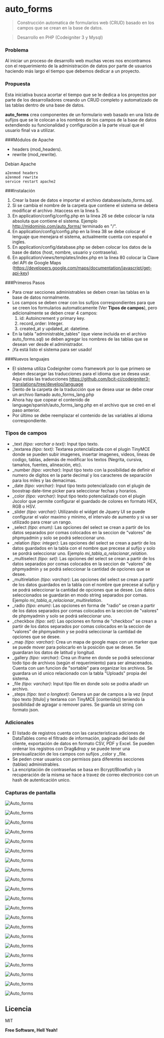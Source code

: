 # auto_forms
> Construcción automatica de formularios web (CRUD) basado en los campos que se crean en la base de datos.

> Desarrollo en PHP (Codeigniter 3 y Mysql)

### Problema
Al iniciar un proceso de desarrollo web muchas veces nos encontramos con el requerimiento de la administración de datos por parte de usuarios haciendo más largo el tiempo que debemos dedicar a un proyecto. 

### Propuesta
Esta iniciativa busca acortar el tiempo que se le dedica a los proyectos por parte de los desarrolladores creando un CRUD completo y automatizado de las tablas dentro de una base de datos.

**auto_forms** crea componentes de un formulario web basado en una lista de sufijos que se le colocan a los nombres de los campos de la base de datos extendiendo su funcionalidad y configuración a la parte visual que el usuario final va a utilizar.

###Módulos de Apache
- headers (mod_headers).
- rewrite (mod_rewrite).

Debian Apache
```
a2enmod headers 
a2enmod rewrite
service restart apache2
```

###Instalación
1. Crear la base de datos e importar el archivo database/auto_forms.sql.
2. Si se cambia el nombre de la carpeta que contiene el sistema se debera modificar el archivo .htaccess en la linea 5.
3. En application/config/config.php en la linea 26 se debe colocar la ruta absoluta que contiene el sistema. Ejemplo http://midominio.com/auto_forms/ terminado en "/".
4. En application/config/config.php en la linea 38 se debe colocar el lenguaje que menejara el sistema, actualmente cuenta con español e ingles.
5. En application/config/database.php se deben colocar los datos de la base de datos (host, nombre, usuario y contraseña).
6. En application/views/templates/index.php en la linea 80 colocar la Clave del API de Google Maps (https://developers.google.com/maps/documentation/javascript/get-api-key)

###Primeros Pasos
- Para crear secciones administrables se deben crean las tablas en la base de datos normalmente.
- Los campos se deben crear con los sufijos correspondientes para que se creen los formularios automaticamente (Ver **Tipos de campos**), pero adicionalmente se deben crear 4 campos:
    1. id: Autoincrement y primary key.
    2. record_order: Integer.
    3. created_at y updated_at: datetime.
- En la tabla "administrable_tables" (que viene incluida en el archivo auto_forms.sql) se deben agregar los nombres de las tablas que se desean ver desde el administrador.
- ¡Ya está listo el sistema para ser usado!

###Nuevos lenguajes
- El sistema utiliza Codeigniter como framework por lo que primero se deben descargar las traducciones para el idioma que se desea usar. Aquí estás las traducciones https://github.com/bcit-ci/codeigniter3-translations/tree/develop/language
- Dento de la carpeta de la traducción que se desea usar se debe crear un archivo llamado auto_forms_lang.php
- Ahora hay que copear el contenido de language/spanish/auto_forms_lang.php en el archivo que se creó en el paso anterior.
- Por último se debe reemplazar el contenido de las variables al idioma correspondiente.

### Tipos de campos
- _text *(tipo: varchar o text)*: Input tipo texto.
- _textarea *(tipo: text)*: Textarea potencializada con el plugin TinyMCE donde se pueden subir imagenes, insertar imagenes, videos, lineas de codigo, tablas, además de modificar los textos (Negrita, cursiva, tamaños, fuentes, alineación, etc).
- _number *(tipo: varchar)*: Input tipo texto con la posibilidad de definir el numero de digitos en la parte decimal y los caracteres de separación para los miles y las demacimas.
- _date *(tipo: varchar)*: Input tipo texto potencializado con el plugin de boostrap date-time picker para seleccionar fechas y horarios.
- _color *(tipo: varchar)*: Input tipo texto potencializado con el plugin Jscolor que permite configurar el guardado de colores en formato HEX, RGB o HSV.
- _slider *(tipo: varchar)*: Utilizando el widget de Jquery UI se puede configurar el valor maximo y minimo, el intervalo de aumento y si va ser utilizado para crear un rango.
- _select *(tipo: enum)*: Las opciones del select se crean a partir de los datos separados por comas colocados en la seccion de "valores" de phpmyadmin y solo se podrá seleccionar uno.
- _relation *(tipo: integer)*: Las opciones del select se crean a partir de los datos guardados en la tabla con el nombre que precese al sufijo y solo se pordrá seleccionar uno. Ejemplo *mi_tabla_a_relacionar_relation*.
- _multiselect *(tipo: set)*: Las opciones del select se crean a partir de los datos separados por comas colocados en la seccion de "valores" de phpmyadmin y se podrá seleccionar la cantidad de opciones que se desee.
- _multirelation *(tipo: varchar)*: Las opciones del select se crean a partir de los datos guardados en la tabla con el nombre que precese al sufijo y se podrá seleccionar la cantidad de opciones que se desee. Los datos seleccionados se guardarán en modo string separados por comas. Ejemplo *mi_tabla_a_relacionar_multirelation*.
- _radio *(tipo: enum)*: Las opciones en forma de "radio" se crean a partir de los datos separados por comas colocados en la seccion de "valores" de phpmyadmin y solo se podrá seleccionar uno.
- _checkbox *(tipo: set)*: Las opciones en forma de "checkbox" se crean a partir de los datos separados por comas colocados en la seccion de "valores" de phpmyadmin y se podrá seleccionar la cantidad de opciones que se desee.
- _map *(tipo: varchar)*: Crea un mapa de google maps con un marker que se puede mover para polocarlo en la posición que se desee. Se guardaran los datos de latitud y longitud.
- _gallery *(tipo: varchar)*: Crea un iframe en donde se podrá seleccionar todo tipo de archivos (según el requerimiento) para ser almacenados. Cuenta con uan funcion de "sortable" para organizar los archivos. Se guardara un id unico relacionado con la tabla "Uploads" propia del sistema.
- _file *(tipo: varchar)*: Input tipo file en donde solo se podra añadir un archivo.
- _steps *(tipo: text o longtext)*: Genera un par de campos a la vez (input tipo texto [titulo] y textarea con TinyMCE [contenido]) teniendo la posibilidad de agragar o remover pares. Se guarda un string con formato json.

### Adicionales
- El listado de registros cuenta con las caracteristicas adiciones de DataTables como el filtrado de información, paginado del lado del cliente, exportación de datos en formato CSV, PDF y Excel. Se pueden ordenar los registros con Drag&drop y se puede tener una previsualización de los campos con sufijos _color y _file.
- Se peden crear usuarios con permisos para diferentes secciones (tablas) administrables.
- La encriptación de contraseñas se basa en Bcrypt/Blowfish y la recuperación de la misma se hace a travez de correo electronico con un hash de autenticación unico.

### Capturas de pantalla
![Auto_forms](https://dl.dropboxusercontent.com/u/43961568/auto_forms/Captura%20de%20pantalla%202016-03-20%20a%20las%2012.43.16%20p.m..png "Auto_forms")

![Auto_forms](https://dl.dropboxusercontent.com/u/43961568/auto_forms/Captura%20de%20pantalla%202016-03-20%20a%20las%2012.43.20%20p.m..png "Auto_forms")

![Auto_forms](https://dl.dropboxusercontent.com/u/43961568/auto_forms/Captura%20de%20pantalla%202016-03-20%20a%20las%2012.44.16%20p.m..png "Auto_forms")

![Auto_forms](https://dl.dropboxusercontent.com/u/43961568/auto_forms/Captura%20de%20pantalla%202016-03-20%20a%20las%2012.44.20%20p.m..png "Auto_forms")

![Auto_forms](https://dl.dropboxusercontent.com/u/43961568/auto_forms/Captura%20de%20pantalla%202016-03-20%20a%20las%2012.44.27%20p.m..png "Auto_forms")

![Auto_forms](https://dl.dropboxusercontent.com/u/43961568/auto_forms/Captura%20de%20pantalla%202016-03-20%20a%20las%2012.44.30%20p.m..png "Auto_forms")

![Auto_forms](https://dl.dropboxusercontent.com/u/43961568/auto_forms/Captura%20de%20pantalla%202016-03-20%20a%20las%2012.44.33%20p.m..png "Auto_forms")

![Auto_forms](https://dl.dropboxusercontent.com/u/43961568/auto_forms/Captura%20de%20pantalla%202016-03-20%20a%20las%2012.44.40%20p.m..png "Auto_forms")

![Auto_forms](https://dl.dropboxusercontent.com/u/43961568/auto_forms/Captura%20de%20pantalla%202016-03-20%20a%20las%2012.44.47%20p.m..png "Auto_forms")

![Auto_forms](https://dl.dropboxusercontent.com/u/43961568/auto_forms/Captura%20de%20pantalla%202016-03-20%20a%20las%2012.45.45%20p.m..png "Auto_forms")

![Auto_forms](https://dl.dropboxusercontent.com/u/43961568/auto_forms/Captura%20de%20pantalla%202016-03-20%20a%20las%2012.45.57%20p.m..png "Auto_forms")

![Auto_forms](https://dl.dropboxusercontent.com/u/43961568/auto_forms/Captura%20de%20pantalla%202016-03-20%20a%20las%2012.46.02%20p.m..png "Auto_forms")

![Auto_forms](https://dl.dropboxusercontent.com/u/43961568/auto_forms/Captura%20de%20pantalla%202016-03-20%20a%20las%2012.46.08%20p.m..png "Auto_forms")

![Auto_forms](https://dl.dropboxusercontent.com/u/43961568/auto_forms/Captura%20de%20pantalla%202016-03-20%20a%20las%2012.46.16%20p.m..png "Auto_forms")

![Auto_forms](https://dl.dropboxusercontent.com/u/43961568/auto_forms/Captura%20de%20pantalla%202016-03-20%20a%20las%2012.46.26%20p.m..png "Auto_forms")

![Auto_forms](https://dl.dropboxusercontent.com/u/43961568/auto_forms/Captura%20de%20pantalla%202016-03-20%20a%20las%2012.46.59%20p.m..png "Auto_forms")

![Auto_forms](https://dl.dropboxusercontent.com/u/43961568/auto_forms/Captura%20de%20pantalla%202016-03-20%20a%20las%2012.47.38%20p.m..png "Auto_forms")

![Auto_forms](https://dl.dropboxusercontent.com/u/43961568/auto_forms/Captura%20de%20pantalla%202016-03-20%20a%20las%2012.48.10%20p.m..png "Auto_forms")

![Auto_forms](https://dl.dropboxusercontent.com/u/43961568/auto_forms/Captura%20de%20pantalla%202016-03-20%20a%20las%2012.48.26%20p.m..png "Auto_forms")

![Auto_forms](https://dl.dropboxusercontent.com/u/43961568/auto_forms/Captura%20de%20pantalla%202016-03-20%20a%20las%2012.49.12%20p.m..png "Auto_forms")

![Auto_forms](https://dl.dropboxusercontent.com/u/43961568/auto_forms/Captura%20de%20pantalla%202016-03-20%20a%20las%2012.51.08%20p.m..png "Auto_forms")

Licencia
----

MIT


**Free Software, Hell Yeah!**

